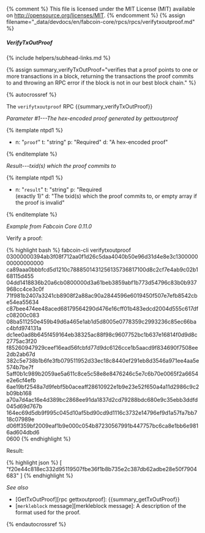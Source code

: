 {% comment %}
This file is licensed under the MIT License (MIT) available on
http://opensource.org/licenses/MIT.
{% endcomment %}
{% assign filename="_data/devdocs/en/fabcoin-core/rpcs/rpcs/verifytxoutproof.md" %}

##### VerifyTxOutProof
{% include helpers/subhead-links.md %}

{% assign summary_verifyTxOutProof="verifies that a proof points to one or more transactions in a block, returning the transactions the proof commits to and throwing an RPC error if the block is not in our best block chain." %}

{% autocrossref %}

The `verifytxoutproof` RPC {{summary_verifyTxOutProof}}

*Parameter #1---The hex-encoded proof generated by gettxoutproof*

{% itemplate ntpd1 %}
- n: "`proof`"
  t: "string"
  p: "Required"
  d: "A hex-encoded proof"

{% enditemplate %}

*Result---txid(s) which the proof commits to*

{% itemplate ntpd1 %}
- n: "`result`"
  t: "string"
  p: "Required<br>(exactly 1)"
  d: "The txid(s) which the proof commits to, or empty array if the proof is invalid"

{% enditemplate %}

*Example from Fabcoin Core 0.11.0*

Verify a proof:

{% highlight bash %}
fabcoin-cli verifytxoutproof \
03000000394ab3f08f712aa0f1d26c5daa4040b50e96d31d4e8e3c130000000000000000\
ca89aaa0bbbfcd5d1210c7888501431256135736817100d8c2cf7e4ab9c02b168115d455\
04dd1418836b20a6cb0800000d3a61beb3859abf1b773d54796c83b0b937968cc4ce3c0f\
71f981b2407a3241cb8908f2a88ac90a2844596e6019450f507e7efb8542cbe54ea55634\
c87bee474ee48aced68179564290d476e16cff01b483edcd2004d555c617dfc08200c083\
08ba511250e459b49d6a465e1ab1d5d8005e0778359c2993236c85ec66bac4bfd974131a\
dc1ee0ad8b645f459164eb38325ac88f98c9607752bc1b637e16814f0d9d8c2775ac3f20\
f85260947929ceef16ead56fcbfd77d9dc6126cce1b5aacd9f834690f7508ee2db2ab67d\
382c5e738b1b6fe3fb079511952d33ec18c8440ef291eb8d3546a971ee4aa5e574b7be7f\
5aff0b1c989b2059ae5a611c8ce5c58e8e8476246c5e7c6b70e0065f2a6654e2e6cf4efb\
6ae19bf2548a7d9febf5b0aceaff28610922e1b9e23e52f650a4a11d2986c9c2b09bb168\
a70a7d4ac16e4d389bc2868ee91da1837d2cd79288bdc680e9c35ebb3ddfd045d69d767b\
164ec69d5db9f995c045d10af5bd90cd9d1116c3732e14796ef9d1a57fa7bb718c07989e\
d06ff359bf2009eaf1b9e000c054b87230567991b447757bc6ca8e1bb6e9816ad604dbd6\
0600
{% endhighlight %}

Result:

{% highlight json %}
[
"f20e44c818ec332d95119507fbe36f1b8b735e2c387db62adbe28e50f7904683"
]
{% endhighlight %}

*See also*

* [GetTxOutProof][rpc gettxoutproof]: {{summary_getTxOutProof}}
* [`merkleblock` message][merkleblock message]: A description of the
  format used for the proof.

{% endautocrossref %}

